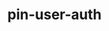 ---
layout: repo
title: pin-user-auth

account: ben7th
desc:
created:
updated:
last-commit:
type:
alternative:

skills:
threads: false
design-usage:
---